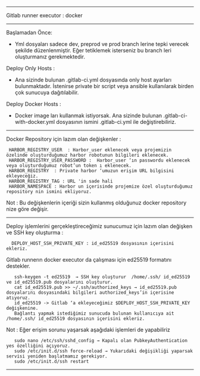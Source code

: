 ------

Gitlab runner executor : docker

------
Başlamadan Önce:
- Yml dosyaları sadece dev, preprod ve prod branch lerine tepki verecek şekilde düzenlenmiştir. Eğer tetiklemek isterseniz bu branch leri oluşturmanız gerekmektedir.

Deploy Only Hosts :
- Ana sizinde bulunan .gitlab-ci.yml dosyasında only host ayarları bulunmaktadır. İstenirse private bir script veya ansible kullanılarak birden çok sunucuya dağıtılabilir.

Deploy Docker Hosts :
- Docker image ları kullanmak istiyorsak. Ana sizinde bulunan .gitlab-ci-with-docker.yml dosyasının ismini .gitlab-ci.yml ile değiştirebiliriz.
------

Docker Repository için lazım olan değişkenler : 

```
 HARBOR_REGISTRY_USER  : Harbor_user eklenecek veya projemizin özelinde oluşturduğumuz harbor robotunun bilgileri eklenecek.
 HARBOR_REGISTRY_USER_PASSWORD :  Harbor_user ‘ın passwordu eklenecek veya oluşturduğumuz robot’un token ı eklenecek.
 HARBOR_REGISTRY  : Private harbor ‘umuzun erişim URL bilgisini ekleyeceğiz.
 HARBOR_REGISTRY_TAG : URL 'in sade hali
 HARBOR_NAMESPACE : Harbor un içerisinde projemize özel oluşturduğumuz repository nin ismini ekliyoruz.
```

  Not : Bu değişkenlerin içeriği sizin kullanmış olduğunuz docker repository nize göre değişir.

---
Deploy işlemlerini gerçekleştireceğimiz sunucumuz için lazım olan değişken ve SSH key oluşturma :
```
  DEPLOY_HOST_SSH_PRIVATE_KEY : id_ed25519 dosyasının içerisini ekleriz. 
```
  Gitlab runnerın docker executor da çalışması için ed25519 formatını destekler.
  
```
   ssh-keygen -t ed25519  → SSH key oluşturur  /home/.ssh/ id_ed25519 ve id_ed25519.pub dosyalarını oluşturur.
   cat id_ed25519.pub >> ~/.ssh/authorized_keys → id_ed25519.pub dosyalarını dosyasındaki bilgileri authorized_keys’in içerisine atıyoruz.
   id_ed25519 -> Gitlab ‘a ekleyeceğimiz $DEPLOY_HOST_SSH_PRIVATE_KEY değişkenine. 
   Bağlantı yapmak istediğimiz sunucuda bulunan kullanıcıya ait  /home/.ssh/ id_ed25519 dosyasının içerisini ekleriz. 
```

  Not : Eğer erişim sorunu yaşarsak aşağıdaki işlemleri de yapabiliriz
```
   sudo nano /etc/ssh/sshd_config → Kapalı olan PubkeyAuthentication yes özelliğini açıyoruz.
   sudo /etc/init.d/ssh force-reload → Yukarıdaki değişikliği yaparsak servisi yeniden başlatmamız gerekiyor.
   sudo /etc/init.d/ssh restart
 ```
---
